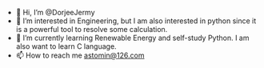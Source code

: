 - 👋 Hi, I’m @DorjeeJermy
- 👀 I’m interested in Engineering, but I am also interested in python since it is a powerful tool to resolve some calculation.
- 🌱 I’m currently learning Renewable Energy and self-study Python. I am also want to learn C language.
- 📫 How to reach me astomin@126.com

<!---
DorjeeJermy/DorjeeJermy is a ✨ special ✨ repository because its `README.md` (this file) appears on your GitHub profile.
You can click the Preview link to take a look at your changes.
--->
